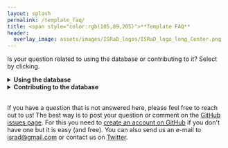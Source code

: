 ```yaml
---
layout: splash
permalink: /template_faq/
title: <span style="color:rgb(105,89,205)">**Template FAQ** 
header:
  overlay_image: assets/images/ISRaD_logos/ISRaD_logo_long_Center.png
---
```



Is your question related to using the database or contributing to it? Select by clicking.

<details><summary>  
<b> Using the database </b>
</summary><p>
  
* **_What are all the variables included in the database?_** <br> 
The complete list of variables in the database can be found [here](https://international-soil-radiocarbon-database.github.io/ISRaD/database_structure/).
  </p>
</details>
  
<details><summary>  
<b> Contributing to the database </b>
</summary><p>



Filling out a template can be confusing! This page provides detailed information and examples for each tab of the template. Please click to see full details.

### General FAQ

<details><summary>  
<b> Metadata </b>
</summary><p>
  
* **_The source study does not have a DOI, what should I do?_** <br> 
If the data are unpublished but you expect them to be published in the future (thus obtaining DOI), you can submit the template without DOI and then later submit a correction of the template with DOI. If you take this approach please fill in “israd” into the **_doi_** field in metadata tab. Also note that data from this entry will not be compiled in the R-package data objects until a DOI is added.
</p></details>

<details><summary>  
<b> Soil Order </b>
</summary><p>

 * **_How do I convert WRB soil classification to USDA, to obtain a USDA soil order?_** <br>
 FAO, USDA and other soil classification systems are not readily interchangeable, so this can be tricky. These tables can help:
(1) [FAO_USDA.pdf](https://www.researchgate.net/profile/Csaba_Csuzdi/post/How_to_convert_FAO_soil_class_into_USDA_soil_class/attachment/59d62fd079197b807798df0e/AS%3A359920387018752%401462823115202/download/FAO_USDA.pdf).  (2) [soil system conversion.pdf](https://www.researchgate.net/profile/Csaba_Csuzdi/post/How_to_convert_FAO_soil_class_into_USDA_soil_class/attachment/59d62fd079197b807798df10/AS%3A359920387018756%401462823115460/download/soil+system+conversion.pdf). 
The issue is also discussed [here](https://www.researchgate.net/post/How_to_convert_FAO_soil_class_into_USDA_soil_class).
Finally, if you feel uncomfortable with this conversion, mention this in the email submitting your template, and an expert reviewer can double check this field for you.
(https://www.researchgate.net/post/How_to_convert_FAO_soil_class_into_USDA_soil_class)
</p></details>


<details><summary>  
<b> Organic Matter Content </b>
</summary><p>

 * **_The paper reports organic matter content instead of organic carbon %, what should I do?_** <br>
 Convert to organic carbon using OC=OM/1.724 and mention this in the **_lyr_note_** or other relevant field.
</p></details>

<details><summary>  
<b> Extracting Data or Coordinates from Figures </b>
</summary><p>

 * **_Is it ok to digitize data/coordinates from a figure/map?_**<br> 
Yes, this may be done with various softwares or on-line tools, such as [WebPlotDigitizer](https://automeris.io/WebPlotDigitizer/). 
However, it is important to note this in the template (see below). While the raw data from the author or supplementary information is preferable, digitized data is also welcome in ISRaD.

 * **_Should I mention somewhere in the template that the data (e.g., GPS coordinates and others) were obtained from figures?_**<br>
 Yes, use the **_metadata_note_** field. Say for example “GPS coordinates and variables x,y and z were extracted from figures”.
 
 * **_Is there any rule on how many decimal places are reasonable to enter when data are digitized from a plot?_** <br>
No, use your best guess about the appropriate number of decimal places based on expected precision of plot digitization and/or data acquisition.
</p></details>

<details><summary>  
<b> Depth Conventions </b>
</summary><p>

 * **_Where is zero with regard to the ISRaD depth convention?_** <br>
 Zero is defined as the mineral-organic interface. Positive depths increase into the mineral soil. Organic horizons have negative depths. Please convert your data to follow this convention. If data must be reported from the soil surface, use the **_lyr_all_org_neg_** column to flag this. 
 
 * **_What is the "lyr_all_org_neg" column for?_** <br>
 This column is used to flag studies where depths are reported from the soil surface, if the depth of the mineral-organic interface is unknown. For example, this is frequently the case in peatlands.
 
 * **_The study does not report the bottom of the layer for the deepest layer. What should I do?_**<br> 
 Write "Inf" as infinity in the **_lyr_bot_** field.
 
 * **_What do I do if there are some analyses for a composite of multiple layer samples (different depth interval) and some data for each of the layers? E.g. some analyses were made on each of layers 0-5 and 5-10 cm and some other were made on a composite 0-10 cm?_**<br>
In this case, you should create a new "composite" layer with a depth range of 0 to 10 cm. Additionally, it is critical that you denote this layer as a composite by marking "y" in the **_lyr_composite_** field.
</p></details>

<details><summary>  
<b> Radiocarbon Data </b>
</summary><p> 
  
 * **_What radiocarbon units are accepted?_** <br>
   ISRaD accepts fraction modern and  Δ<sup>14</sup>C radiocarbon units. Only fill in the data reported in the paper. Unit conversions perfomed separately and included in *ISRaD_extra* data object, which is part of the ISRaD [R-package]. 
   
 * **_This paper only reports radiocarbon ages in years. What do I do?_** <br>
   If the data is reported as a *calibrated date*, it cannot be included in ISRaD. *Uncalibrated* radiocarbon ages can be converted to fraction modern values (see below).  
   
 * **_How do I convert radiocarbon age (in years BP) into Fraction modern (F<sub>m</sub>) units?_**<br>
   > age = -8033 * ln (F<sub>m</sub>)
   
   Some additional information on radiocarbon units and calculations is available [here](http://www.whoi.edu/nosams/radiocarbon-data-calculations).  
* **_How do I convert standard deviation in radiocarbon age (in years BP) into standard deviation in Fraction modern?_**<br>
  Use the following formula (Stenström et al., 2011): 
  > error_F<sub>m</sub> = F<sub>m</sub> * error<sub>age</sub> / 8033, 
  
where F<sub>m</sub> is fraction modern.   
 * **_Paper reports radiocarbon age and δ<sup>14</sup>C, what should I fill into the template?_**<br>
   Convert radiocarbon age to Fraction modern using: 
   > age = -8033 * ln (F<sub>m</sub>)
   
   and ignore δ<sup>14</sup>C values. Be sure to mark down the year of observation which is important for the conversion of Fm to Δ<sup>14</sup>C.  
 * **_Paper reports only δ<sup>14</sup>C and δ<sup>13</sup>C, what should I fill into the template?_**<br>
  Calculate Δ<sup>14</sup>C using the following formula: 
  > Δ<sup>14</sup>C = δ<sup>14</sup>C - (2*δ<sup>13</sup>C +50)(1 + δ<sup>14</sup>C / 1000)
  
 * **_The radiocarbon age is stated as  “Modern” but no other data is provided. What do I do?_**<br>
  Leave the field blank and add a note that data is available but has to be mined for. Do *not* enter a fraction modern value of 1! This is misleading during data analysis!
  
 * **_What is the difference between the Radiocarbon Analysis Year (e.g., column “lyr_rc_year”) and Observation Year (e.g., column “lyr_obs_date_y“)?_**<br>
    As explained in the [Template Information File](https://github.com/International-Soil-Radiocarbon-Database/ISRaD/raw/master/inst/extdata/ISRaD_Template_Info.xlsx), the Observation Date refers to the date at which the soil sample was collected whereas the Radiocarbon Analysis Year refers to the year at which the sample was actually analyzed for radiocarbon.

* **_What is the difference between the Δ<sup>14</sup>C Sigma (e.g., column „lyr_14c_sigma” suffix) and Δ<sup>14</sup>C SD (e.g., column „lyr_14c_sd”)?_**<br>
    As explained in the [Template Information File](https://github.com/International-Soil-Radiocarbon-Database/ISRaD/raw/master/inst/extdata/ISRaD_Template_Info.xlsx), lyr_14c_sigma is the standard deviation reported by the AMS facility as analytical error estimate. This is the most common case and applicable where the author has reported individual measurements. In cases where only the mean values are reported, the lyr_14c_sd field should be used. This is the sample standard deviation calculated from multiple (replicated) measurements. When possible please report individual measurements.

</p></details>

<details><summary>  
<b> Vegetation and Land Cover </b>
</summary><p>

 * **_Why are there so many columns related to land cover and vegetation?_** 
   In order to accommodate a range of classification schemes, we consider multiple categories of land cover and vegetation information. The combination of one or more categories (described below) along with the latitude allows the end user to classify profiles into more general or more specific categories. In addition, we encourage you to include as much detail as possible about land cover and vegetation in the Profile Vegetation Notes column.
 * **_What is Land Cover Type?_**
   This is the general land cover category; the options are bare, cultivated, forest, rangeland/grassland, shrubland, urban, wetland, and tundra. In some cases, this may be the only vegetation column that you will be able to fill in. This column is optional, and may be left blank if the land cover type is truly unknown, but users are asked to make sure this column is filled in.
 * **_What is Forest or Shrubland Phenology?_**
   Forest and shrubland vegetation types may or may not lose their leaves on an annual cycle. If trees or shrubs retain their leaves all year, either because the local climate allows year-round growth, or because trees are adapted to never lose leaves (e.g., most conifers), then they should be categorized as evergreen. Trees or shrubs that lose leaves annually should be categorized as deciduous. If a forest contains an equal amount of both types, it may be categorized as mixed. This column should be left blank for land cover types other than forest and shrubland, or if the phenology is truly unknown.
 * **_What is Forest Leaf Morphology?_**
   Forests may be caregorized as broadleaf, needleleaf, or mixed. Note that this is independent of phenology. This column should be left blank for land cover types other than forest, or if the leaf type is truly unknown.
 * **_What is Photosynthetic Pathway?_**
   This is the metabolic pathway employed by the local vegetation for photosynthesis. This is mainly applicable to grasses, which may use either the C3 or C4 pathway, and we expect this column will be left blank for all other land cover types. We also include the CAM pathway, in the unlikely event that a profile is best characterized with this type of vegetation. This column should be left blank if the photosynthetic pathway is unknown.
 * **_What should I put in the Profile Vegetation Notes?_**
   Please include as much detailed information as you are able about the local land cover conditions and vegetation. For example, species names, spatial distribution, and evidence of disturbance, could all prove valuable in future analyses, and we encourage you to provide as much detail as possible.
 * **_What if the land cover and vegetation information is the same for all of the profiles at a single site?_**
   Please copy/paste or use Excel's "fill handle" to enter the information into each of the profiles. Because each profile CAN have it's own vegetation characteristics, we want to have this information at the profile level, even if it's just the same thing over and over for each profile at the site.
   
   
         

</p></details>

<details><summary>  
<b> Additional Data </b>
</summary><p>


 * **_The paper contains some auxiliary data (e.g. species composition, mineralogy etc.) that I don´t know how to enter or don't have time to do enter. What should I do?_** <br>
   Mention this in the **_metadata_note_** field so that one day someone can come back to this. If you are interested in learning how to enter it, post a question on the [Github issues page](https://github.com/International-Soil-Radiocarbon-Database/ISRaD/issues) or contact *info.israd@gmail.com*.


</p></details>

<details><summary>  
<b> Missing Data </b>
</summary><p>

 * **_The authors don't report the coordinates. What should I do?_** <br>
    You can digitize the coordinates from the figure, or find the site location on Google maps or similar. Please use the **_metadata_note_** field to indicate this (e.g. “Cordinates were extracted from figures” or "Coordinates were estimated from site descriptions").
 * **_What should I do if the date of observation was not reported in the paper?_** <br>
   If paper has radiocarbon data but does not report the observation year, estimate it by subtracting 3 years from the year of publication and note in the **_lyr_note_** field or other relevant note field. (e.g.  “observation date estimated from year of publication”)
 
 * **_Do I have to fill in all the columns in the template?_**<br>
   No, only some columns are required. The required columns are indicated in the [Template Information File](https://github.com/International-Soil-Radiocarbon-Database/ISRaD/raw/master/inst/extdata/ISRaD_Template_Info.xlsx) (by “yes” in the “Required” column) and also using red font in the template. Although we encourage you to fill out as many fields as possible, it is perfectly ok if many columns are left empty and some columns are only partly filled in. Please leave the fields with missing data empty (i.e., do not fill in zeros or NAs).

* **_Can I delete or hide columns in the template (e.g., because I do not plan to fill them in and they are distracting me) or change order of columns in the template?_**<br>
  Yes, deleting non-required columns (i.e., those not indicated in red) or changing order of any of the columns is fine and will not cause the template to fail QAQC. 

 

</p>
</details>


### Incubations

<details>
<summary>
  
<i> 
  Helpful info here
</i>

</summary>
<p>
1. Templates
2. Templates
3. Templates 
</p>
</details>

### Fractions

<details><summary>  
<b> Density Separation </b>
</summary><p>
  
 * **_What is a density separation?_** 
 A physical fractionation scheme where heavy liquid is used to float off organics, thereby separating them from mineral material. This can be done with or without disruption of aggregates by sonicating or shaking.   
      
<img src="https://github.com/International-Soil-Radiocarbon-Database/ISRaD/raw/gh-pages/assets/images/density_separation_diagram.png" width="375">    

Example template: [Swanston_2005](https://github.com/International-Soil-Radiocarbon-Database/ISRaD/raw/master/ISRaD_data_files/Swanston_2005.xlsx)
</p></details>

<details><summary>  
<b> Sequential Density Separation </b>
</summary><p>
  
 * **_What is a sequential density separation?_**  
A heavy liquid is used to float off the "light-fraction" organics, thereby separating them from mineral material. The remaining mineral material is then further partitioned into series of fractions isolated by incrementally increasing the density of the heavy liquid used for the separation.  
      
<img src="https://github.com/International-Soil-Radiocarbon-Database/ISRaD/raw/gh-pages/assets/images/sequential_density_separation_diagram.png" width="700">    

Example template: [Sollins_2009](https://github.com/International-Soil-Radiocarbon-Database/ISRaD/raw/master/ISRaD_data_files/Sollins_2009.xlsx)
</p></details>

<details><summary>  
<b> Particle Size Separation </b>
</summary><p>
  
* **_What is particle size separation?_**   
A physcial fractionation method where wet- or dry-sieving is used to separate soils into common particle size classes: sand, silt, clay.   
      
<img src="https://github.com/International-Soil-Radiocarbon-Database/ISRaD/raw/gh-pages/assets/images/particle_size_separation_diagram.png" width="450">    

 Example template: [Desjardines_1994](https://github.com/International-Soil-Radiocarbon-Database/ISRaD/raw/master/ISRaD_data_files/Dejardins_1994.xlsx)
</p></details>

<details><summary>  
<b> Aggregate fractionation </b>
</summary><p>
  
 * **_What is aggregate fractionation?_**   
A fractionation procedure where wet sieving is used to separate aggregates by size and/or strength. Silt+clay sized fractions may be additionally isolated.   
      
<img src="https://github.com/International-Soil-Radiocarbon-Database/ISRaD/raw/gh-pages/assets/images/aggregate_fractionation_diagram.png" width="550">    

 Example template: [Monreal_1997](https://github.com/International-Soil-Radiocarbon-Database/ISRaD/raw/master/ISRaD_data_files/Monreal_1997.xlsx)
 
</p></details>

<details><summary>  
<b> Dummy Fractions </b>
</summary><p>
  
 * **_What are dummy fractions and when are they needed_**   
 "Dummy fractions" are placeholder rows in the fraction tab. There are two reasons that dummy fractions might be required: (1) To represent a mass of material generated from a fractionation procedure but that is unaccounted for in measurements or the reporting of data. In other words, we want to be able to sum our mass of material back to 100% of the bulk value. Sometimes a fraction of the sample mass is calculated by difference rather than measured directly. In that case, we should create a dummy fraction to account for that mass, which was not physcially isolated. (2) To allow for reconstruction of a complex fractionation procedure that cannot be reconstructed without the use of a dummy layer. Not sure if you need to create a dummy fraction? Check out these examples: 
 
 **(a) All mass accounted for.** 
 Here, all the fractions in level 2 are unique and add up to level 1 – no dummy fraction needed.
 
 <img src="https://github.com/International-Soil-Radiocarbon-Database/ISRaD/raw/gh-pages/assets/images/dummy_fractions_a.png" width="650"> 
 
 
 **(b) Well-known schemes.** 
 Here, all the fractions in level 2 and 3 are unique and add up to level 1. If the “Golchin” density fractionation were not common knowledge, you’d probably want a dummy fraction, but we don’t need one because the 3 fraction density separation is simple and all the end users should have knowledge of it.
 
 <img src="https://github.com/International-Soil-Radiocarbon-Database/ISRaD/raw/gh-pages/assets/images/dummy_fractions_b.png" width="500"> 
 
**(c) Intermediate-fractions.** 
Here, the silt and clay fraction from level 3 needs to be distinguished from the silt and clay fraction from level 2 in a way that lets the end user know what each fraction was derived from. No measurements were made on the 53-250 um aggregate fraction (red circle) prior to further fractionation, so we need a dummy fraction to represent what the level 3 fractions came from.

 <img src="https://github.com/International-Soil-Radiocarbon-Database/ISRaD/raw/gh-pages/assets/images/dummy_fractions_c.png" width="500">   
</p></details>

  
### Fluxes

<details><summary>
<i> Helpful info here </i>
</summary><p>  
  
1. Templates  
2. Templates  
3. Templates   
  
</p>
</details>

### Interstitial

<details><summary>
  
<i> 
  Helpful info here
</i>

</summary>
<p>
1. Templates
2. Templates
3. Templates 
</p>
</details>


### Special Cases
<details><summary>  
<b> Updating templates that have been autofilled from past compilations </b>
</summary><p>
 
 * **_What are autofilled templates and why should I care?_** 
Some of the entries in ISRaD were automatically generated during a batch ingestion of data from previous data compilations. For example, a large number of entries were ingested from the data synthesized for the He et al., 2016 publication, which itself utilized synthesized data from Mathieu et al. 2015. The ISRaD data ingestion process automatically partitions data contained in these compilations into separate files based on the original source. This allows users to more easily access these descrete datasets in order to add additional data, that may have been excluded during the preceeding synthesis efforts, and to double check that data was entered correctly. We encourage users that are familiar with the origial source material (e.g.,  you are an author of the study) to download these entries and confirm that the original data has been correctly entered. If you find errors or missing data, you can make changes and submit the updated files to _info.israd@gmail.com_.
  
 * **_Why do these templates look different?_** 
   These templates were automatically generated, and do not have the header formatting. You can copy-paste the values to the master template to continue working. This will also give you access to the drop down menus for controlled vocabulary.
 * **_The original data source  does not mention bulk density, but the automatically generated template includes bulk density values. Should I keep them in the template?_**
 No. During past synthesis efforts, some bulk density values were estimated based on organic matter content. During our ingestion process, we may not have caught all of the estimated values. The philosphy of ISRaD is to only include orignial data in the templates. 
 * **_The names in the template don't match the paper. What do I do?_** 
  In many cases, site, profile and layer names were automatically generated. Please feel free to update them to match those found in the paper. 
 * **_The paper has additional fraction, flux, or incubation data, not reported in the current template. What should I do with it?_** 
   If you have time, please add it! Otherwise, please make a note of the availability of additional datasets within the paper in the **_metadata_note_** field.
</p>
</details>
 </details> 
 
<br>

If you have a question that is not answered here, please feel free to reach out to us! The best way is to post your question or comment on the [GitHub issues page](https://github.com/International-Soil-Radiocarbon-Database/ISRaD/issues). For this you need to [create an account on GitHub](https://github.com/join?source=experiment-header-dropdowns-home) if you don't have one but it is easy (and free). You can also send us an e-mail to israd@gmail.com or contact us on [Twitter](https://twitter.com/soilradiocarbon). 


